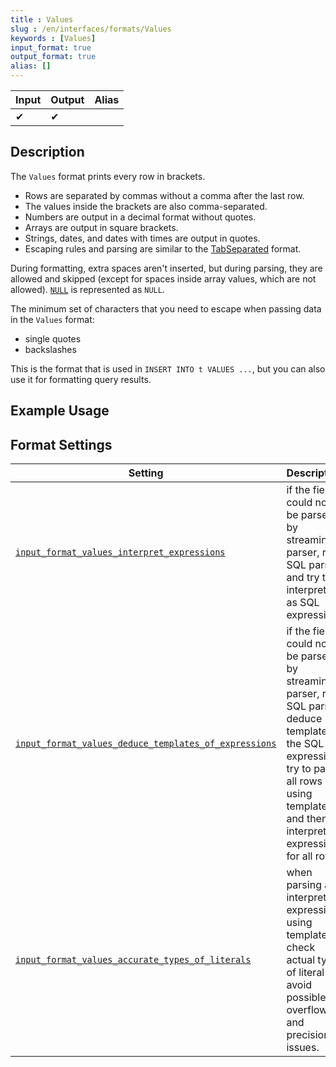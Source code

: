 ```yaml
---
title : Values
slug : /en/interfaces/formats/Values
keywords : [Values]
input_format: true
output_format: true
alias: []
---
```


| Input | Output | Alias |
|-------|--------|-------|
| ✔     | ✔      |       |

## Description

The `Values` format prints every row in brackets. 

- Rows are separated by commas without a comma after the last row. 
- The values inside the brackets are also comma-separated. 
- Numbers are output in a decimal format without quotes. 
- Arrays are output in square brackets. 
- Strings, dates, and dates with times are output in quotes. 
- Escaping rules and parsing are similar to the [TabSeparated](TabSeparated/TabSeparated.md) format.

During formatting, extra spaces aren't inserted, but during parsing, they are allowed and skipped (except for spaces inside array values, which are not allowed). 
[`NULL`](/docs/en/sql-reference/syntax.md) is represented as `NULL`.

The minimum set of characters that you need to escape when passing data in the `Values` format: 
- single quotes
- backslashes

This is the format that is used in `INSERT INTO t VALUES ...`, but you can also use it for formatting query results.

## Example Usage

## Format Settings

| Setting                                                                                                                                                     | Description                                                                                                                                                                                   | Default |
|-------------------------------------------------------------------------------------------------------------------------------------------------------------|-----------------------------------------------------------------------------------------------------------------------------------------------------------------------------------------------|---------|
| [`input_format_values_interpret_expressions`](../../operations/settings/settings-formats.md/#input_format_values_interpret_expressions)                     | if the field could not be parsed by streaming parser, run SQL parser and try to interpret it as SQL expression.                                                                               | `true`  |
| [`input_format_values_deduce_templates_of_expressions`](../../operations/settings/settings-formats.md/#input_format_values_deduce_templates_of_expressions) | if the field could not be parsed by streaming parser, run SQL parser, deduce template of the SQL expression, try to parse all rows using template and then interpret expression for all rows. | `true`  |
| [`input_format_values_accurate_types_of_literals`](../../operations/settings/settings-formats.md/#input_format_values_accurate_types_of_literals)           | when parsing and interpreting expressions using template, check actual type of literal to avoid possible overflow and precision issues.                                                       | `true`  |


